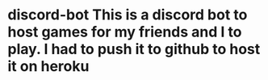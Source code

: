 # discord-bot This is a discord bot to host games for my friends and I to play. I had to push it to github to host it on heroku
